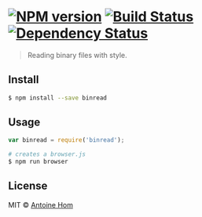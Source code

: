 #  [![NPM version][npm-image]][npm-url] [![Build Status][travis-image]][travis-url] [![Dependency Status][daviddm-url]][daviddm-image]

> Reading binary files with style.


## Install

```sh
$ npm install --save binread
```


## Usage

```js
var binread = require('binread');
```

```sh
# creates a browser.js
$ npm run browser
```


## License

MIT © [Antoine Hom]()


[npm-url]: https://npmjs.org/package/binread
[npm-image]: https://badge.fury.io/js/binread.svg
[travis-url]: https://travis-ci.org/ahom/binread
[travis-image]: https://travis-ci.org/ahom/binread.svg?branch=master
[daviddm-url]: https://david-dm.org/ahom/binread.svg?theme=shields.io
[daviddm-image]: https://david-dm.org/ahom/binread
